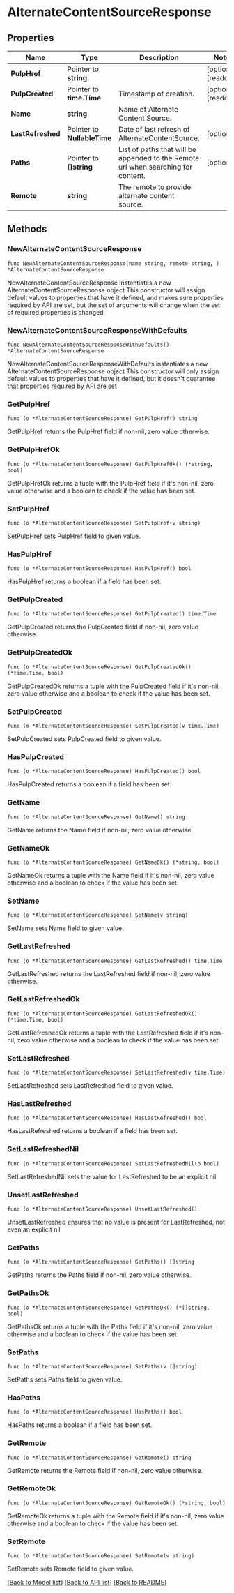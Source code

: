 # AlternateContentSourceResponse

## Properties

Name | Type | Description | Notes
------------ | ------------- | ------------- | -------------
**PulpHref** | Pointer to **string** |  | [optional] [readonly] 
**PulpCreated** | Pointer to **time.Time** | Timestamp of creation. | [optional] [readonly] 
**Name** | **string** | Name of Alternate Content Source. | 
**LastRefreshed** | Pointer to **NullableTime** | Date of last refresh of AlternateContentSource. | [optional] 
**Paths** | Pointer to **[]string** | List of paths that will be appended to the Remote url when searching for content. | [optional] 
**Remote** | **string** | The remote to provide alternate content source. | 

## Methods

### NewAlternateContentSourceResponse

`func NewAlternateContentSourceResponse(name string, remote string, ) *AlternateContentSourceResponse`

NewAlternateContentSourceResponse instantiates a new AlternateContentSourceResponse object
This constructor will assign default values to properties that have it defined,
and makes sure properties required by API are set, but the set of arguments
will change when the set of required properties is changed

### NewAlternateContentSourceResponseWithDefaults

`func NewAlternateContentSourceResponseWithDefaults() *AlternateContentSourceResponse`

NewAlternateContentSourceResponseWithDefaults instantiates a new AlternateContentSourceResponse object
This constructor will only assign default values to properties that have it defined,
but it doesn't guarantee that properties required by API are set

### GetPulpHref

`func (o *AlternateContentSourceResponse) GetPulpHref() string`

GetPulpHref returns the PulpHref field if non-nil, zero value otherwise.

### GetPulpHrefOk

`func (o *AlternateContentSourceResponse) GetPulpHrefOk() (*string, bool)`

GetPulpHrefOk returns a tuple with the PulpHref field if it's non-nil, zero value otherwise
and a boolean to check if the value has been set.

### SetPulpHref

`func (o *AlternateContentSourceResponse) SetPulpHref(v string)`

SetPulpHref sets PulpHref field to given value.

### HasPulpHref

`func (o *AlternateContentSourceResponse) HasPulpHref() bool`

HasPulpHref returns a boolean if a field has been set.

### GetPulpCreated

`func (o *AlternateContentSourceResponse) GetPulpCreated() time.Time`

GetPulpCreated returns the PulpCreated field if non-nil, zero value otherwise.

### GetPulpCreatedOk

`func (o *AlternateContentSourceResponse) GetPulpCreatedOk() (*time.Time, bool)`

GetPulpCreatedOk returns a tuple with the PulpCreated field if it's non-nil, zero value otherwise
and a boolean to check if the value has been set.

### SetPulpCreated

`func (o *AlternateContentSourceResponse) SetPulpCreated(v time.Time)`

SetPulpCreated sets PulpCreated field to given value.

### HasPulpCreated

`func (o *AlternateContentSourceResponse) HasPulpCreated() bool`

HasPulpCreated returns a boolean if a field has been set.

### GetName

`func (o *AlternateContentSourceResponse) GetName() string`

GetName returns the Name field if non-nil, zero value otherwise.

### GetNameOk

`func (o *AlternateContentSourceResponse) GetNameOk() (*string, bool)`

GetNameOk returns a tuple with the Name field if it's non-nil, zero value otherwise
and a boolean to check if the value has been set.

### SetName

`func (o *AlternateContentSourceResponse) SetName(v string)`

SetName sets Name field to given value.


### GetLastRefreshed

`func (o *AlternateContentSourceResponse) GetLastRefreshed() time.Time`

GetLastRefreshed returns the LastRefreshed field if non-nil, zero value otherwise.

### GetLastRefreshedOk

`func (o *AlternateContentSourceResponse) GetLastRefreshedOk() (*time.Time, bool)`

GetLastRefreshedOk returns a tuple with the LastRefreshed field if it's non-nil, zero value otherwise
and a boolean to check if the value has been set.

### SetLastRefreshed

`func (o *AlternateContentSourceResponse) SetLastRefreshed(v time.Time)`

SetLastRefreshed sets LastRefreshed field to given value.

### HasLastRefreshed

`func (o *AlternateContentSourceResponse) HasLastRefreshed() bool`

HasLastRefreshed returns a boolean if a field has been set.

### SetLastRefreshedNil

`func (o *AlternateContentSourceResponse) SetLastRefreshedNil(b bool)`

 SetLastRefreshedNil sets the value for LastRefreshed to be an explicit nil

### UnsetLastRefreshed
`func (o *AlternateContentSourceResponse) UnsetLastRefreshed()`

UnsetLastRefreshed ensures that no value is present for LastRefreshed, not even an explicit nil
### GetPaths

`func (o *AlternateContentSourceResponse) GetPaths() []string`

GetPaths returns the Paths field if non-nil, zero value otherwise.

### GetPathsOk

`func (o *AlternateContentSourceResponse) GetPathsOk() (*[]string, bool)`

GetPathsOk returns a tuple with the Paths field if it's non-nil, zero value otherwise
and a boolean to check if the value has been set.

### SetPaths

`func (o *AlternateContentSourceResponse) SetPaths(v []string)`

SetPaths sets Paths field to given value.

### HasPaths

`func (o *AlternateContentSourceResponse) HasPaths() bool`

HasPaths returns a boolean if a field has been set.

### GetRemote

`func (o *AlternateContentSourceResponse) GetRemote() string`

GetRemote returns the Remote field if non-nil, zero value otherwise.

### GetRemoteOk

`func (o *AlternateContentSourceResponse) GetRemoteOk() (*string, bool)`

GetRemoteOk returns a tuple with the Remote field if it's non-nil, zero value otherwise
and a boolean to check if the value has been set.

### SetRemote

`func (o *AlternateContentSourceResponse) SetRemote(v string)`

SetRemote sets Remote field to given value.



[[Back to Model list]](../README.md#documentation-for-models) [[Back to API list]](../README.md#documentation-for-api-endpoints) [[Back to README]](../README.md)


